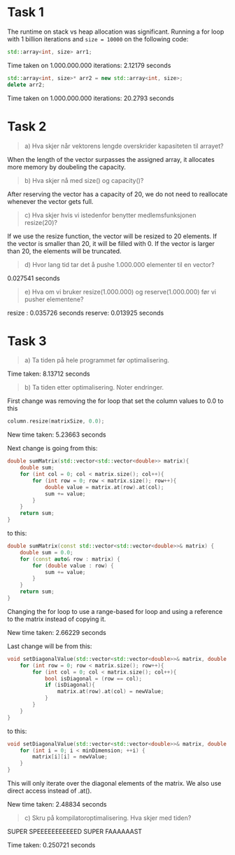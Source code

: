 # Task 1

The runtime on stack vs heap allocation was significant. Running a for loop with 1 billion iterations and `size = 10000` on the following code:

```cpp
std::array<int, size> arr1;
```

Time taken on 1.000.000.000 iterations: 2.12179 seconds

```cpp
std::array<int, size>* arr2 = new std::array<int, size>;
delete arr2;
```

Time taken on 1.000.000.000 iterations: 20.2793 seconds


# Task 2

> a) Hva skjer når vektorens lengde overskrider kapasiteten til arrayet?

When the length of the vector surpasses the assigned array, it allocates more memory by doubeling the capacity. 

> b) Hva skjer nå med size() og capacity()?

After reserving the vector has a capacity of 20, we do not need to reallocate whenever the vector gets full. 

> c) Hva skjer hvis vi istedenfor benytter medlemsfunksjonen resize(20)? 

If we use the resize function, the vector will be resized to 20 elements. If the vector is smaller than 20, it will be filled with 0. If the vector is larger than 20, the elements will be truncated.


> d) Hvor lang tid tar det å pushe 1.000.000 elementer til en vector?

0.027541 seconds

> e) Hva om vi bruker resize(1.000.000) og reserve(1.000.000) før vi pusher elementene?

resize : 0.035726 seconds
reserve: 0.013925 seconds

# Task 3

> a) Ta tiden på hele programmet før optimalisering.

Time taken: 8.13712 seconds

> b) Ta tiden etter optimalisering. Noter endringer.

First change was removing the for loop that set the column values to 0.0 to this

```cpp
column.resize(matrixSize, 0.0);
```

New time taken: 5.23663 seconds

Next change is going from this:

```cpp
double sumMatrix(std::vector<std::vector<double>> matrix){
    double sum;
    for (int col = 0; col < matrix.size(); col++){
        for (int row = 0; row < matrix.size(); row++){
            double value = matrix.at(row).at(col);
            sum += value;            
        }
    }
    return sum;
}
```

to this:

```cpp
double sumMatrix(const std::vector<std::vector<double>>& matrix) {
    double sum = 0.0;
    for (const auto& row : matrix) {
        for (double value : row) {
            sum += value;
        }
    }
    return sum;
}
```

Changing the for loop to use a range-based for loop and using a reference to the matrix instead of copying it.

New time taken: 2.66229 seconds


Last change will be from this:

```cpp
void setDiagonalValue(std::vector<std::vector<double>>& matrix, double newValue){
    for (int row = 0; row < matrix.size(); row++){
        for (int col = 0; col < matrix.size(); col++){
            bool isDiagonal = (row == col);
            if (isDiagonal){
                matrix.at(row).at(col) = newValue;
            }
        }
    }
}
```

to this:

```cpp
void setDiagonalValue(std::vector<std::vector<double>>& matrix, double newValue) {
    for (int i = 0; i < minDimension; ++i) {
        matrix[i][i] = newValue;
    }
}
```

This will only iterate over the diagonal elements of the matrix. We also use direct access instead of .at().

New time taken: 2.48834 seconds



> c) Skru på kompilatoroptimalisering. Hva skjer med tiden?

SUPER SPEEEEEEEEEEED SUPER FAAAAAAST

Time taken: 0.250721 seconds

